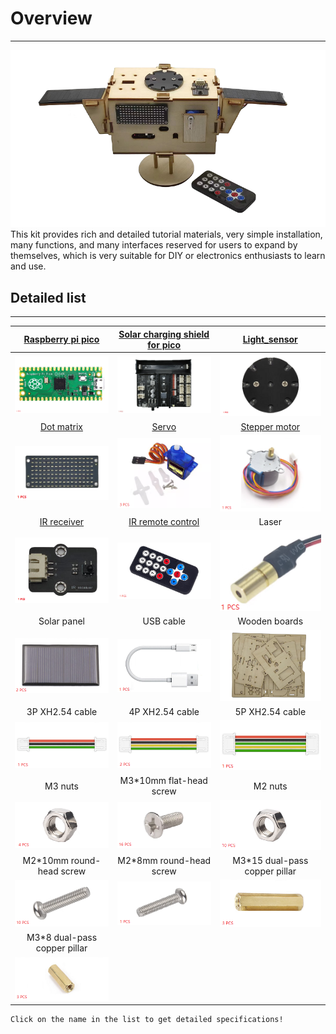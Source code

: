 # Overview    
----------
![Img](../_static/overview/img/25img.png)    
This kit provides rich and detailed tutorial materials, very simple installation, many functions, and many interfaces reserved for users to expand by themselves, which is very suitable for DIY or electronics enthusiasts to learn and use.     

## Detailed list                
----------------
| [Raspberry pi pico](https://docs.mosiwi.com/en/latest/raspberry/R1D0001_raspberry_pico/R1D0001_raspberry_pico.html) | [Solar charging shield for pico](https://docs.mosiwi.com/en/latest/raspberry/R1E0000_solar_charging_shield_for_pico/R1E0000_solar_charging_shield_for_pico.html)  | [Light_sensor](https://docs.mosiwi.com/en/latest/common/C1S0000_light_sensor/C1S0000_light_sensor.html) |     
| :--: | :--: | :--: |
| ![Img](../_static/overview/img/20img.png) | ![Img](../_static/overview/img/21img.jpg) | ![Img](../_static/overview/img/23img.png) |  
| [Dot matrix](https://docs.mosiwi.com/en/latest/common/C1M0000_8x16dot_matrix/C1M0000_8x16dot_matrix.html) | [Servo](https://docs.mosiwi.com/en/latest/outsourcing/sg90_servo/sg90_servo.html) | [Stepper motor](https://docs.mosiwi.com/en/latest/outsourcing/28byj-48/28byj-48.html) |  
| ![Img](../_static/overview/img/22img.png) | ![Img](../_static/overview/img/19img.png) | ![Img](../_static/overview/img/18img.png) |  
| [IR receiver](https://docs.mosiwi.com/en/latest/common/C1S0001_ir_receiver/C1S0001_ir_receiver.html) | [IR remote control](https://docs.mosiwi.com/en/latest/outsourcing/nec_ir_remote_control/nec_ir_remote_control.html) | Laser |              
| ![Img](../_static/overview/img/24img.png) | ![Img](../_static/overview/img/15img.png) | ![Img](../_static/overview/img/5img.png) |    
| Solar panel | USB cable | Wooden boards |  
| ![Img](../_static/overview/img/3img.png) | ![Img](../_static/overview/img/6img.png) | ![Img](../_static/overview/img/26img.png) |  
| 3P XH2.54 cable | 4P XH2.54 cable | 5P XH2.54 cable |      
| ![Img](../_static/overview/img/7img.png) | ![Img](../_static/overview/img/8img.png) | ![Img](../_static/overview/img/9img.png) |     
| M3 nuts | M3\*10mm flat-head screw | M2 nuts |     
| ![Img](../_static/overview/img/10img.png) | ![Img](../_static/overview/img/11img.png) | ![Img](../_static/overview/img/13img.png) |    
| M2\*10mm round-head screw | M2\*8mm round-head screw | M3\*15 dual-pass copper pillar |    
| ![Img](../_static/overview/img/12img.png) | ![Img](../_static/overview/img/14img.png) | ![Img](../_static/overview/img/16img.png) |      
| M3\*8 dual-pass copper pillar |  |  |   
| ![Img](../_static/overview/img/17img.png) |  |  |   

```{tip}
Click on the name in the list to get detailed specifications!   
```

